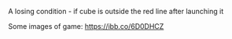 A losing condition - if cube is outside the red line after launching it

Some images of game:
https://ibb.co/6D0DHCZ
